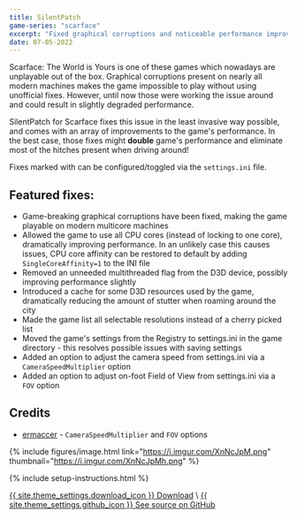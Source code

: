 ```yaml
---
title: SilentPatch
game-series: "scarface"
excerpt: "Fixed graphical corruptions and noticeable performance improvements."
date: 07-05-2022
---
```


Scarface: The World is Yours is one of these games which nowadays are unplayable out of the box.
Graphical corruptions present on nearly all modern machines makes the game impossible to play without using
unofficial fixes. However, until now those were working the issue around and could result in slightly degraded
performance.

SilentPatch for Scarface fixes this issue in the least invasive way possible, and comes with an array of improvements
to the game's performance. In the best case, those fixes might **double** game's performance and eliminate
most of the hitches present when driving around!

Fixes marked with <i class="fas fa-cog"></i> can be configured/toggled via the `settings.ini` file.

## Featured fixes:
* Game-breaking graphical corruptions have been fixed, making the game playable on modern multicore machines
* <i class="fas fa-cog"></i> Allowed the game to use all CPU cores (instead of locking to one core), dramatically improving performance.
In an unlikely case this causes issues, CPU core affinity can be restored to default by adding `SingleCoreAffinity=1` to the INI file
* Removed an unneeded multithreaded flag from the D3D device, possibly improving performance slightly
* Introduced a cache for some D3D resources used by the game, dramatically reducing the amount of stutter when roaming around the city
* Made the game list all selectable resolutions instead of a cherry picked list
* Moved the game's settings from the Registry to settings.ini in the game directory - this resolves possible issues with saving settings
* <i class="fas fa-cog"></i> Added an option to adjust the camera speed from settings.ini via a `CameraSpeedMultiplier` option
* <i class="fas fa-cog"></i> Added an option to adjust on-foot Field of View from settings.ini via a `FOV` option

## Credits
* [ermaccer](https://github.com/ermaccer) - `CameraSpeedMultiplier` and `FOV` options

{% include figures/image.html link="https://i.imgur.com/XnNcJpM.png" thumbnail="https://i.imgur.com/XnNcJpMh.png" %}

{% include setup-instructions.html %}

<a href="https://github.com/CookiePLMonster/SilentPatchScarface/releases/latest/download/SilentPatchScarface.zip" class="button" role="button">{{ site.theme_settings.download_icon }} Download</a> \\
<a href="https://github.com/CookiePLMonster/SilentPatchScarface" class="button github" role="button" target="_blank">{{ site.theme_settings.github_icon }} See source on GitHub</a>